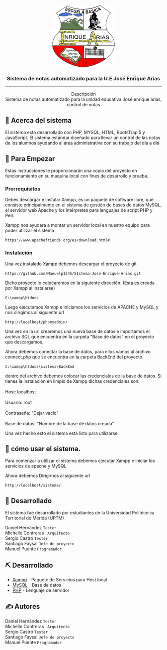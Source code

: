 <p align="center">
  <a href="" rel="noopener">
 <img width=200px height=200px src="img/logo.png" alt="Project logo"></a>
</p>

<h3 align="center">Sistema de notas automatizado para la U.E José Enrique Arias</h3>

---

<p align="center"> Descripción
    <br> 
Sistema de notas automatizado para la unidad educativa José enrique arias, control de notas
</p>

## 🧐 Acerca del sistema

El sistema esta desarrollado con PHP, MYSQL, HTML, BootsTrap 5 y JavaScript. El sistema estándar diseñado
para llevar un control de las notas de los alumnos ayudando al área administrativa con su trabajo del día a día

## 🏁 Para Empezar

Estas instrucciones le proporcionarán una copia del proyecto en funcionamiento en su máquina local con fines de desarrollo y prueba.

### Prerrequisitos

Debes descargar e instalar Xampp, es un paquete de software libre, que consiste principalmente en el sistema de gestión de bases de datos MySQL, el servidor web Apache y los intérpretes para lenguajes de script PHP y Perl.

Xampp nos ayudara a montar un servidor local en nuestro equipo para poder utilizar el sistema

```
https://www.apachefriends.org/es/download.html#
```

### Instalación

Una vez instalado Xampp debemos descargar el proyecto de git

```
https://github.com/Manuelp1345/SIstema-Jose-Enrique-Arias.git
```

Dicho proyecto lo colocaremos en la siguiente dirección. (Esta es creada por Xampp al instalarse)

```
C:\xampp\htdocs
```

Luego ejecutamos Xampp e iniciamos los servicios de APACHE y MySQL y nos dirigimos al siguiente url

```
http://localhost/phpmyadmin/
```

Una vez en la url crearemos una nueva base de datos e importamos el archivo SQL que encuentra en la carpeta "Base de datos" en el proyecto que descargamos.

Ahora debemos conectar la base de datos, para ellos vamos al archivo connect.php que se encuentra en la carpeta BackEnd del proyecto.

```
C:\xampp\htdocs\sistema\BackEnd
```

dentro del archivo debemos colocar las credenciales de la base de datos. Si tienes la instalación en limpio de Xampp dichas credenciales son:<br><br>
Host: localhost<br><br>
Usuario: root<br><br>
Contraseña: "Dejar vacío"<br><br>
Base de datos: "Nombre de la base de datos creada"

Una vez hecho esto el sistema está listo para utilizarse

## 🎈 cómo usar el sistema.

Para comenzar a utilizar el sistema debemos ejecutar Xampp e iniciar los servicios de apache y MySQL

Ahora debemos Dirigirnos al siguiente url

```
http://localhost/sistema/
```

## 🚀 Desarrollado

El sistema fue desarrollado por estudiantes de la Universidad Politécnica Territorial de Mérida (UPTM)

Daniel Hernández `Tester`<br>
Michelle Contreras ` Arquitecto`<br>
Sergio Castro `Tester `<br>
Santiago Faysal `Jefe de proyecto`<br>
Manuel Puente `Programador`

## ⛏️ Desarrollado

- [Xampp](https://www.apachefriends.org/es/download.html#) - Paquete de Servicios para Host local
- [MySQL](https://www.mysql.com) - Base de datos
- [PHP](https://www.php.net/) - Lenguaje de servidor

## ✍️ Autores

Daniel Hernández `Tester`<br>
Michelle Contreras ` Arquitecto`<br>
Sergio Castro `Tester `<br>
Santiago Faysal `Jefe de proyecto`<br>
Manuel Puente `Programador`
